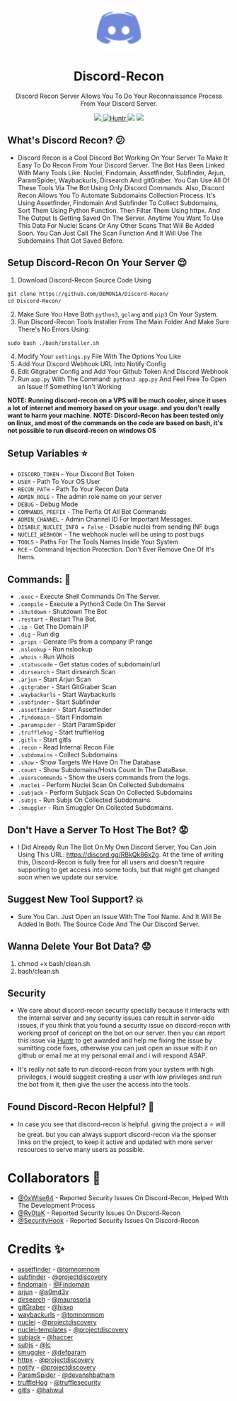 <p align="center"><img width="100" height="100" src="/images/logo.svg"></p>

<h1 align="center">Discord-Recon</h1>
<p align="center">Discord Recon Server Allows You To Do Your Reconnaissance Process From Your Discord Server.</p>

<p align="center">
<a href="https://twitter.com/intent/tweet?text=Check%20out%20Discord-Recon%20on%20github!&url=https://github.com/DEMON1A/Discord-Recon&via=DemoniaSlash&hashtags=recon,bugbounty"><img src="https://img.shields.io/twitter/url/http/shields.io.svg?style=social"> </a>
<a href="https://huntr.dev/bounties/disclose"> <img src="https://cdn.huntr.dev/huntr_security_badge_mono.svg" alt="Huntr"> </a>
<img src="https://tokei.rs/b1/github/DEMON1A/Discord-Recon">
<a href="https://discord.gg/RBkQk86x2g"> <img src="https://img.shields.io/discord/795756379700461589.svg?logo=discord"> </a>
</p>


## What's Discord Recon? :confused:
- Discord Recon is a Cool Discord Bot Working On Your Server To Make It Easy To Do Recon From Your Discord Server. The Bot Has Been Linked With Many Tools Like: Nuclei, Findomain, Assetfinder, Subfinder, Arjun, ParamSpider, Waybackurls, Dirsearch And gitGraber. You Can Use All Of These Tools Via The Bot Using Only Discord Commands. Also, Discord Recon Allows You To Automate Subdomains Collection Process. It's Using Assetfinder, Findomain And Subfinder To Collect Subdomains, Sort Them Using Python Function. Then Filter Them Using httpx. And The Output Is Getting Saved On The Server. Anytime You Want To Use This Data For Nuclei Scans Or Any Other Scans That Wiil Be Added Soon. You Can Just Call The Scan Function And It Will Use The Subdomains That Got Saved Before. 

## Setup Discord-Recon On Your Server :relieved:
1. Download Discord-Recon Source Code Using

```
git clone https://github.com/DEMON1A/Discord-Recon/
cd Discord-Recon/
```

2. Make Sure You Have Both `python3`, `golang` and `pip3` On Your System.
3. Run Discord-Recon Tools Installer From The Main Folder And Make Sure There's No Errors Using:

```
sudo bash ./bash/installer.sh
```

4. Modify Your `settings.py` File With The Options You Like
5. Add Your Discord Webhook URL Into Notify Config
6. Edit Gitgraber Config and Add Your Github Token And Discord Webhook
7. Run `app.py` With The Command: `python3 app.py` And Feel Free To Open an Issue If Something Isn't Working

**NOTE: Running discord-recon on a VPS will be much cooler, since it uses a lot of internet and memory based on your usage. and you don't really want to harm your machine.**
**NOTE: Discord-Recon has been tested only on linux, and most of the commands on the code are based on bash, it's not possible to run discord-recon on windows OS**

## Setup Variables :star:
- `DISCORD_TOKEN` - Your Discord Bot Token
- `USER` - Path To Your OS User
- `RECON_PATH` - Path To Your Recon Data
- `ADMIN_ROLE` - The admin role name on your server
- `DEBUG` - Debug Mode
- `COMMANDS_PREFIX` - The Perfix Of All Bot Commands
- `ADMIN_CHANNEL` - Admin Channel ID For Important Messages.
- `DISABLE_NUCLEI_INFO = False` - Disable nuclei from sending INF bugs
- `NUCLEI_WEBHOOK` - The webhook nuclei will be using to post bugs
- `TOOLS` - Paths For The Tools Names Inside Your System
- `RCE` - Command Injection Protection. Don't Ever Remove One Of It's Items.

## Commands: :thought_balloon:
- `.exec` - Execute Shell Commands On The Server.
- `.compile` - Execute a Python3 Code On The Server
- `.shutdown` - Shutdown The Bot
- `.restart` - Restart The Bot.
- `.ip` - Get The Domain IP
- `.dig` - Run dig
- `.prips` - Genrate IPs from a company IP range
- `.nslookup` - Run nslookup
- `.whois` - Run Whois
- `.statuscode` - Get status codes of subdomain/url
- `.dirsearch` - Start dirsearch Scan
- `.arjun` - Start Arjun Scan
- `.gitgraber` - Start GitGraber Scan
- `.waybackurls` - Start Waybackurls
- `.subfinder` - Start Subfinder
- `.assetfinder` - Start Assetfinder
- `.findomain` - Start Findomain
- `.paramspider` - Start ParamSpider
- `.trufflehog` - Start truffleHog
- `.gitls` - Start gitls
- `.recon` - Read Internal Recon File
- `.subdomains` - Collect Subdomains
- `.show` - Show Targets We Have On The Database
- `.count` - Show Subdomains/Hosts Count In The DataBase.
- `.userscommands` - Show the users commands from the logs.
- `.nuclei` - Perform Nuclei Scan On Collected Subdomains
- `.subjack` - Perform Subjack Scan On Collected Subdomains
- `.subjs` - Run Subjs On Collected Subdomains
- `.smuggler` - Run Smuggler On Collected Subdomains.

## Don't Have a Server To Host The Bot? :worried:
- I Did Already Run The Bot On My Own Discord Server, You Can Join Using This URL: https://discord.gg/RBkQk86x2g. At the time of writing this, Discord-Recon is fully free for all users and doesn't require supporting to get access into some tools, but that might get changed soon when we update our service.

## Suggest New Tool Support? :boom:
- Sure You Can. Just Open an Issue With The Tool Name. And It Will Be Added In Both. The Source Code And The Our Discord Server.

## Wanna Delete Your Bot Data? :worried:
1. chmod +x bash/clean.sh
2. bash/clean.sh

## Security
- We care about discord-recon security specially because it interacts with the internal server and any security issues can result in server-side issues, if you think that you found a security issue on discord-recon with working proof of concept on the bot on our server. then you can report this issue via [Huntr](https://huntr.dev/) to get awarded and help me fixing the issue by sumitting code fixes, otherwise you can just open an issue with it on github or email me at my personal email and i will respond ASAP.

- It's really not safe to run discord-recon from your system with high privileges, i would suggest creating a user with low privileges and run the bot from it, then give the user the access into the tools. 

## Found Discord-Recon Helpful? :heartbeat:
- In case you see that discord-recon is helpful. giving the project a :star: will be great. but you can always support discord-recon via the sponser links on the project, to keep it active and updated with more server resources to serve many users as possible.

# Collaborators 💝
- [@0xWise64](https://github.com/0xWise64) - Reported Security Issues On Discord-Recon, Helped With The Development Process
- [@Ry0taK](https://github.com/Ry0taK) - Reported Security Issues On Discord-Recon
- [@SecurityHook](https://github.com/SecurityHook) - Reported Security Issues On Discord-Recon

# Credits :sparkles:
- [assetfinder](https://github.com/tomnomnom/assetfinder) - [@tomnomnom](https://github.com/tomnomnom)
- [subfinder](https://github.com/projectdiscovery/subfinder) - [@projectdiscovery](https://github.com/projectdiscovery)
- [findomain](https://github.com/Findomain/Findomain) - [@Findomain](https://github.com/Findomain)
- [arjun](https://github.com/s0md3v/Arjun) - [@s0md3v](https://github.com/s0md3v)
- [dirsearch](https://github.com/maurosoria/dirsearch) - [@maurosoria](https://github.com/maurosoria)
- [gitGraber](https://github.com/hisxo/gitGraber) - [@hisxo](https://github.com/hisxo)
- [waybackurls](https://github.com/tomnomnom/waybackurls) - [@tomnomnom](https://github.com/tomnomnom)
- [nuclei](https://github.com/projectdiscovery/nuclei) - [@projectdiscovery](https://github.com/projectdiscovery)
- [nuclei-templates](https://github.com/projectdiscovery/nuclei-templates) - [@projectdiscovery](https://github.com/projectdiscovery)
- [subjack](https://github.com/haccer/subjack) - [@haccer](https://github.com/haccer)
- [subjs](https://github.com/lc/subjs) - [@lc](https://github.com/lc)
- [smuggler](https://github.com/defparam/smuggler) - [@defparam](https://github.com/defparam)
- [httpx](https://github.com/projectdiscovery/httpx) - [@projectdiscovery](https://github.com/projectdiscovery)
- [notify](https://github.com/projectdiscovery/notify) - [@projectdiscovery](https://github.com/projectdiscovery)
- [ParamSpider](https://github.com/devanshbatham/ParamSpider) - [@devanshbatham](https://github.com/devanshbatham)
- [truffleHog](https://github.com/trufflesecurity/truffleHog) - [@trufflesecurity](https://github.com/trufflesecurity)
- [gitls](https://github.com/hahwul/gitls) - [@hahwul](https://github.com/hahwul)

